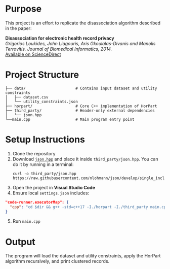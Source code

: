# Purpose

This project is an effort to replicate the disassociation algorithm described in the paper:

**Disassociation for electronic health record privacy**  
_Grigorios Loukides, John Liagouris, Aris Gkoulalas-Divanis and Manolis Terrovitis. Journal of Biomedical Informatics, 2014._  
[Available on ScienceDirect](https://www.sciencedirect.com/science/article/pii/S1532046414001269)

# Project Structure

```
├── data/                      # Contains input dataset and utility constraints
│   ├── dataset.csv
│   └── utility_constraints.json
├── horpart/                   # Core C++ implementation of HorPart
├── third_party/               # Header-only external dependencies
│   └── json.hpp
└──main.cpp                    # Main program entry point
```

# Setup Instructions

1. Clone the repository
2. Download [`json.hpp`](https://raw.githubusercontent.com/nlohmann/json/develop/single_include/nlohmann/json.hpp) and place it inside `third_party/json.hpp`. You can do it by running in a terminal:
   ```
   curl -o third_party/json.hpp https://raw.githubusercontent.com/nlohmann/json/develop/single_include/nlohmann/json.hpp
   ```
3. Open the project in **Visual Studio Code**
4. Ensure local `settings.json` includes:

```json
"code-runner.executorMap": {
  "cpp": "cd $dir && g++ -std=c++17 -I./horpart -I./third_party main.cpp horpart/*.cpp -o main && ./main"
}
```

5. Run `main.cpp`

# Output

The program will load the dataset and utility constraints, apply the HorPart algorithm recursively, and print clustered records.
